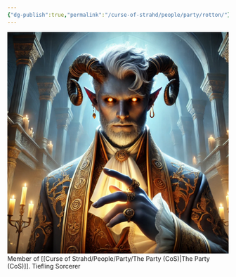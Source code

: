 ```yaml
---
{"dg-publish":true,"permalink":"/curse-of-strahd/people/party/rotton/"}
---
```


![Rotton.png|500](/img/user/Curse%20of%20Strahd/Images/Rotton.png)
Member of [[Curse of Strahd/People/Party/The Party (CoS)\|The Party (CoS)]].
Tiefling Sorcerer